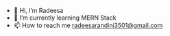 - 👋 Hi, I’m Radeesa
- 🌱 I’m currently learning MERN Stack
- 📫 How to reach me radeesarandini3501@gmail.com


<!---
Radeesa/Radeesa is a ✨ special ✨ repository because its `README.md` (this file) appears on your GitHub profile.
You can click the Preview link to take a look at your changes.
--->
